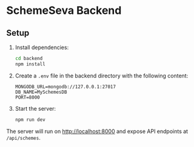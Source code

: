 # SchemeSeva Backend

## Setup

1. Install dependencies:
   ```bash
   cd backend
   npm install
   ```
2. Create a `.env` file in the backend directory with the following content:
   ```env
   MONGODB_URL=mongodb://127.0.0.1:27017
   DB_NAME=MySchemesDB
   PORT=8000
   ```
3. Start the server:
   ```bash
   npm run dev
   ```

The server will run on [http://localhost:8000](http://localhost:8000) and expose API endpoints at `/api/schemes`. 